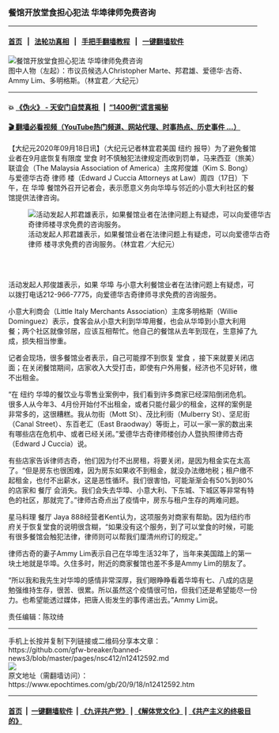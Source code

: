 ### 餐馆开放堂食担心犯法 华埠律师免费咨询
------------------------

#### [首页](https://github.com/gfw-breaker/banned-news3/blob/master/README.md) &nbsp;&nbsp;|&nbsp;&nbsp; [法轮功真相](https://github.com/begood0513/basic/blob/master/README.md)  &nbsp;&nbsp;|&nbsp;&nbsp; [手把手翻墙教程](https://github.com/gfw-breaker/guides/wiki)  &nbsp;&nbsp;|&nbsp;&nbsp; [一键翻墙软件](https://github.com/gfw-breaker/nogfw/blob/master/README.md)  



<div><img alt="餐馆开放堂食担心犯法 华埠律师免费咨询" class="attachment-djy_600_400 size-djy_600_400 wp-post-image" src="https://i.epochtimes.com/assets/uploads/2020/09/ebae3844f3c47d562388f2893fba1975-600x400.jpg"/>
<div class="caption">
 图中人物（左起）：市议员候选人Christopher Marte、邦君雄、爱德华‧古奇、Ammy Lim、多明格斯。（林宜君／大纪元）
</div></div><hr/>

#### 💥 [《伪火》 - 天安门自焚真相 ](http://158.247.195.190:10000/videos/blog/weihuo.html)&nbsp; |&nbsp; [“1400例”谎言揭秘  ](http://158.247.195.190:10000/videos/blog/jiexi1400.html)

#### [ 🎬  翻墙必看视频（YouTube热门频道、网站代理、时事热点、历史事件 ...）](https://github.com/gfw-breaker/links/blob/master/banned.md)

<div><p>
 【大纪元2020年09月18日讯】（大纪元记者林宜君美国
 <ok href="https://www.epochtimes.com/gb/tag/%E7%BA%BD%E7%BA%A6.html">
  纽约
 </ok>
 报导）为了避免餐馆业者在9月底恢复有限度
 <ok href="https://www.epochtimes.com/gb/tag/%E5%A0%82%E9%A3%9F.html">
  堂食
 </ok>
 时不慎触犯法律规定而收到罚单，马来西亚（旅美）联谊会（The Malaysia Association of America）主席邦俊雄（Kim S. Bong）与爱德华古奇
 <ok href="https://www.epochtimes.com/gb/tag/%E5%BE%8B%E5%B8%88.html">
  律师
 </ok>
 楼（Edward J Cuccia Attorneys at Law）周四（17日）下午，在
 <ok href="https://www.epochtimes.com/gb/tag/%E5%8D%8E%E5%9F%A0.html">
  华埠
 </ok>
 餐馆外召开记者会，表示愿意义务向华埠与邻近的小意大利社区的餐馆提供法律咨询。
</p>
<figure class="wp-caption aligncenter" id="12412595" style="width: 500px">
 <img alt="活动发起人邦君雄表示，如果餐馆业者在法律问题上有疑虑，可以向爱德华古奇律师楼寻求免费的咨询服务。" src="https://i.epochtimes.com/assets/uploads/2020/09/017cb49b39e7805a83bb8d3172ac8eff-450x300.jpg"/>
 <br/><figcaption class="wp-caption-text">
  活动发起人邦君雄表示，如果餐馆业者在法律问题上有疑虑，可以向爱德华古奇
  <ok href="https://www.epochtimes.com/gb/tag/%E5%BE%8B%E5%B8%88.html">
   律师
  </ok>
  楼寻求免费的咨询服务。（林宜君／大纪元）
 </figcaption><br/>
</figure><br/>
<p>
 活动发起人邦俊雄表示，如果
 <ok href="https://www.epochtimes.com/gb/tag/%E5%8D%8E%E5%9F%A0.html">
  华埠
 </ok>
 与小意大利餐馆业者在法律问题上有疑虑，可以拨打电话212-966-7775，向爱德华古奇律师寻求免费的咨询服务。
</p>
<p>
 小意大利商会（Little Italy Merchants Association）主席多明格斯（Willie Dominguez）表示，食客会从小意大利到华埠用餐，也会从华埠到小意大利用餐；两个社区就像邻居，应该互相帮忙。他自己的餐馆从去年到现在，生意掉了九成，损失相当惨重。
</p>
<p>
 记者会现场，很多餐馆业者表示，自己可能撑不到恢复
 <ok href="https://www.epochtimes.com/gb/tag/%E5%A0%82%E9%A3%9F.html">
  堂食
 </ok>
 ，接下来就要关闭店面；在关闭餐馆期间，店家收入大受打击，即使有户外用餐，经济也不见好转，缴不出租金。
</p>
<p>
 “在
 <ok href="https://www.epochtimes.com/gb/tag/%E7%BA%BD%E7%BA%A6.html">
  纽约
 </ok>
 华埠的餐饮业与零售业案例中，我们看到许多商家已经深陷倒闭危机。很多人从今年3、4月份开始付不出租金，或者只能付最少的租金，这样的案例是非常多的，这很糟糕。我从勿街（Mott St）、茂比利街（Mulberry St）、坚尼街（Canal Street）、东百老汇（East Braodway）等街上，可以一家一家的数出来有哪些店在危机中、或者已经关闭。”爱德华古奇律师楼创办人暨执照律师古奇（Edward J Cuccia）说。
</p>
<p>
 有些店家告诉律师古奇，他们因为付不出房租，将要关闭，是因为租金实在太高了。“但是房东也很困难，因为房东如果收不到租金，就没办法缴地税；租户缴不起租金，也付不出薪水，这是恶性循环。我们很害怕，可能渐渐会有50%到80%的店家和
 <ok href="https://www.epochtimes.com/gb/tag/%E9%A4%90%E5%8E%85.html">
  餐厅
 </ok>
 会消失。我们会失去华埠、小意大利、下东城、下城区等非常有特色的社区，那就完了。”律师古奇点出了疫情中，房东与租户生存的两难问题。
</p>
<p>
 星马料理
 <ok href="https://www.epochtimes.com/gb/tag/%E9%A4%90%E5%8E%85.html">
  餐厅
 </ok>
 Jaya 888经营者Kent认为，这项服务对商家有帮助。因为纽约市府关于恢复堂食的说明很含糊，“如果没有这个服务，到了可以堂食的时候，可能有很多餐馆会触犯法律，律师则可以帮我们厘清州府订的规定。”
</p>
<p>
 律师古奇的妻子Ammy Lim表示自己在华埠生活32年了，当年来美国踏上的第一块土地就是华埠。久住多时，附近的商家餐馆也差不多是Ammy Lim的朋友了。
</p>
<p>
 “所以我和我先生对华埠的感情非常深厚，我们眼睁睁看着华埠有七、八成的店是勉强维持生存，很苦、很累。所以虽然这个疫情很可怕，但我们还是希望能尽一份力。也希望能透过媒体，把唐人街发生的事传递出去。”Ammy Lim说。
</p>
<p>
 责任编辑：陈玟绮
</p>
</div>
<hr/>
手机上长按并复制下列链接或二维码分享本文章：<br/>
https://github.com/gfw-breaker/banned-news3/blob/master/pages/nsc412/n12412592.md <br/>
<a href='https://github.com/gfw-breaker/banned-news3/blob/master/pages/nsc412/n12412592.md'><img src='https://github.com/gfw-breaker/banned-news3/blob/master/pages/nsc412/n12412592.md.png'/></a> <br/>
原文地址（需翻墙访问）：https://www.epochtimes.com/gb/20/9/18/n12412592.htm


------------------------
#### [首页](https://github.com/gfw-breaker/banned-news3/blob/master/README.md) &nbsp;|&nbsp; [一键翻墙软件](https://github.com/gfw-breaker/nogfw/blob/master/README.md) &nbsp;| [《九评共产党》](https://github.com/gfw-breaker/9ping.md/blob/master/README.md#九评之一评共产党是什么) | [《解体党文化》](https://github.com/gfw-breaker/jtdwh.md/blob/master/README.md) | [《共产主义的终极目的》](https://github.com/gfw-breaker/gczydzjmd.md/blob/master/README.md)


<img src='http://gfw-breaker.win/banned-news3/pages/nsc412/n12412592.md' width='0px' height='0px'/>